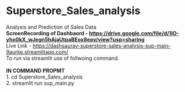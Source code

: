 # Superstore_Sales_analysis
Analysis and Prediction of Sales Data</br>
<b>ScreenRecording of Dashbaord - https://drive.google.com/file/d/1lO-yho0kX_wJegn5hAjaUtpaBEox8epv/view?usp=sharing</b>
</br> Live Link - https://dashsaurav-superstore-sales-analysis-sup-main-9aurke.streamlitapp.com/
</br>To run via streamlit use of follwoing command.</br>
</br><b>IN COMMAND PROPMT</b>
</br>1. cd Superstore_Sales_analysis
</br>2. streamlit run sup_main.py
